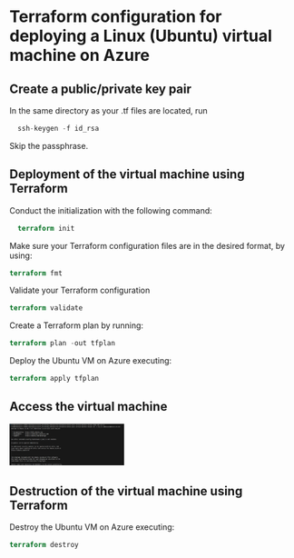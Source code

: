 # Terraform configuration for deploying a Linux (Ubuntu) virtual machine on Azure

## Create a public/private key pair

In the same directory as your .tf files are located, run

``` terraform
  ssh-keygen -f id_rsa
```
Skip the passphrase.

## Deployment of the virtual machine using Terraform

Conduct the initialization with the following command:

``` terraform
  terraform init
```
Make sure your Terraform configuration files are in the desired format, by using:

``` terraform
terraform fmt
```

Validate your Terraform configuration

``` terraform
terraform validate
```

Create a Terraform plan by running:

``` terraform
terraform plan -out tfplan
```

Deploy the Ubuntu VM on Azure executing:

``` terraform
terraform apply tfplan
```

## Access the virtual machine

<p align="left">
  <img src="pictures/chmod_and_access.png" width="40%" height="30%" title="chmod_and_access">
</p>

## Destruction of the virtual machine using Terraform

Destroy the Ubuntu VM on Azure executing:

``` terraform
terraform destroy
```